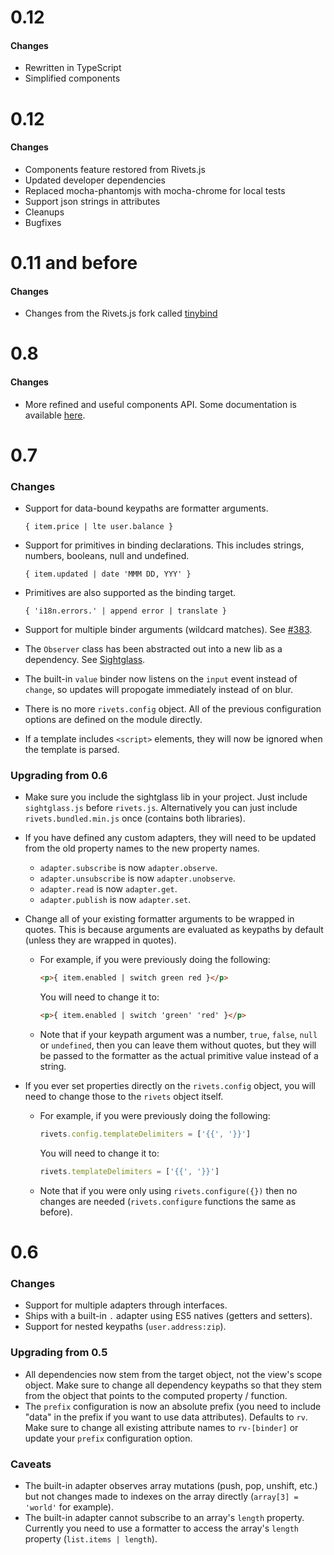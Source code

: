 # 0.12

#### Changes

- Rewritten in TypeScript
- Simplified components

# 0.12

#### Changes

- Components feature restored from Rivets.js
- Updated developer dependencies
- Replaced mocha-phantomjs with mocha-chrome for local tests
- Support json strings in attributes
- Cleanups
- Bugfixes

# 0.11 and before

#### Changes

- Changes from the Rivets.js fork called [tinybind](https://github.com/blikblum/tinybind)

# 0.8

#### Changes

- More refined and useful components API. Some documentation is available [here](http://rivetsjs.com/docs/guide/#components).

# 0.7

### Changes

- Support for data-bound keypaths are formatter arguments.

    ```
    { item.price | lte user.balance }
    ```

- Support for primitives in binding declarations. This includes strings, numbers, booleans, null and undefined.

    ```
    { item.updated | date 'MMM DD, YYY' }
    ```

- Primitives are also supported as the binding target.

    ```
    { 'i18n.errors.' | append error | translate }
    ```

- Support for multiple binder arguments (wildcard matches). See [#383](https://github.com/mikeric/rivets/pull/383).

- The `Observer` class has been abstracted out into a new lib as a dependency. See [Sightglass](https://github.com/mikeric/sightglass).

- The built-in `value` binder now listens on the `input` event instead of `change`, so updates will propogate immediately instead of on blur.

- There is no more `rivets.config` object. All of the previous configuration options are defined on the module directly.

- If a template includes `<script>` elements, they will now be ignored when the template is parsed.

### Upgrading from 0.6

- Make sure you include the sightglass lib in your project. Just include `sightglass.js` before `rivets.js`. Alternatively you can just include `rivets.bundled.min.js` once (contains both libraries).

- If you have defined any custom adapters, they will need to be updated from the old property names to the new property names.

    - `adapter.subscribe` is now `adapter.observe`.
    - `adapter.unsubscribe` is now `adapter.unobserve`.
    - `adapter.read` is now `adapter.get`.
    - `adapter.publish` is now `adapter.set`.

- Change all of your existing formatter arguments to be wrapped in quotes. This is because arguments are evaluated as keypaths by default (unless they are wrapped in quotes).

    - For example, if you were previously doing the following:

        ```html
        <p>{ item.enabled | switch green red }</p>
        ```

        You will need to change it to:

        ```html
        <p>{ item.enabled | switch 'green' 'red' }</p>
        ```

    - Note that if your keypath argument was a number, `true`, `false`, `null` or `undefined`, then you can leave them without quotes, but they will be passed to the formatter as the actual primitive value instead of a string.

- If you ever set properties directly on the `rivets.config` object, you will need to change those to the `rivets` object itself.

    - For example, if you were previously doing the following:

        ```javascript
        rivets.config.templateDelimiters = ['{{', '}}']
        ```

        You will need to change it to:

        ```javascript
        rivets.templateDelimiters = ['{{', '}}']
        ```

    - Note that if you were only using `rivets.configure({})` then no changes are needed (`rivets.configure` functions the same as before).

# 0.6

### Changes

- Support for multiple adapters through interfaces.
- Ships with a built-in `.` adapter using ES5 natives (getters and setters).
- Support for nested keypaths (`user.address:zip`).

### Upgrading from 0.5

- All dependencies now stem from the target object, not the view's scope object. Make sure to change all dependency keypaths so that they stem from the object that points to the computed property / function.
- The `prefix` configuration is now an absolute prefix (you need to include "data" in the prefix if you want to use data attributes). Defaults to `rv`. Make sure to change all existing attribute names to `rv-[binder]` or update your `prefix` configuration option.

### Caveats

- The built-in adapter observes array mutations (push, pop, unshift, etc.) but not changes made to indexes on the array directly (`array[3] = 'world'` for example).
- The built-in adapter cannot subscribe to an array's `length` property. Currently you need to use a formatter to access the array's `length` property (`list.items | length`).

